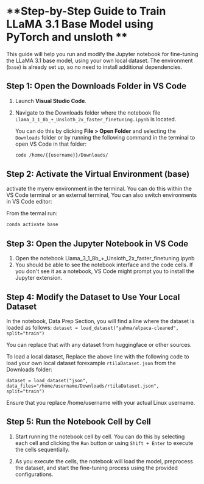 # **Step-by-Step Guide to Train LLaMA 3.1 Base Model using PyTorch and unsloth **

This guide will help you run and modify the Jupyter notebook for fine-tuning the LLaMA 3.1 base model, using your own local dataset. The environment (`base`) is already set up, so no need to install additional dependencies.

## **Step 1: Open the Downloads Folder in VS Code**

1. Launch **Visual Studio Code**.
2. Navigate to the Downloads folder where the notebook file `Llama_3_1_8b_+_Unsloth_2x_faster_finetuning.ipynb` is located.
   
   You can do this by clicking **File > Open Folder** and selecting the `Downloads` folder or by running the following command in the terminal to open VS Code in that folder:

   ```bash
   code /home/{{username}}/Downloads/
   ```
## **Step 2: Activate the Virtual Environment (base)**

activate the myenv environment in the terminal. You can do this within the VS Code terminal or an external terminal, You can also switch environments in VS Code editor:

From the termal run:

  ```bash
  conda activate base
  ```

## **Step 3: Open the Jupyter Notebook in VS Code**

1. Open the notebook Llama_3_1_8b_+_Unsloth_2x_faster_finetuning.ipynb
2. You should be able to see the notebook interface and the code cells. If you don't see it as a notebook, VS Code might prompt you to install the Jupyter extension.

## **Step 4: Modify the Dataset to Use Your Local Dataset**

In the notebook, Data Prep Section, you will find a line where the dataset is loaded as follows:
`dataset = load_dataset("yahma/alpaca-cleaned", split="train")`

You can replace that with any dataset from huggingface or other sources.

To load a local dataset, Replace the above line with the following code to load your own local dataset forexample `rtilaDataset.json` from the Downloads folder:

`dataset = load_dataset("json", data_files="/home/username/Downloads/rtilaDataset.json", split="train")
`

Ensure that you replace /home/username with your actual Linux username.

## **Step 5: Run the Notebook Cell by Cell**

1. Start running the notebook cell by cell. You can do this by selecting each cell and clicking the `Run` button or using `Shift + Enter` to execute the cells sequentially.

2. As you execute the cells, the notebook will load the model, preprocess the dataset, and start the fine-tuning process using the provided configurations.